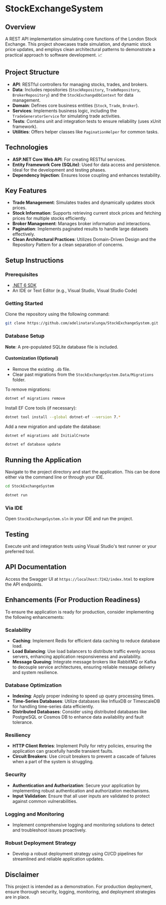 # StockExchangeSystem

## Overview

A REST API implementation simulating core functions of the London Stock Exchange. This project showcases trade simulation, and dynamic stock price updates, and employs clean architectural patterns to demonstrate a practical approach to software development. :chart_with_upwards_trend:

## Project Structure

- **API**: RESTful controllers for managing stocks, trades, and brokers.
- **Data**: Includes repositories (`StockRepository`, `TradeRepository`, `BrokerRepository`) and the `StockExchangeDbContext` for data management.
- **Domain**: Defines core business entities (`Stock`, `Trade`, `Broker`).
- **Services**: Implements business logic, including the `TradeGeneratorService` for simulating trade activities.
- **Tests**: Contains unit and integration tests to ensure reliability (uses xUnit framework).
- **Utilities**: Offers helper classes like `PaginationHelper` for common tasks.

## Technologies

- **ASP.NET Core Web API**: For creating RESTful services.
- **Entity Framework Core (SQLite)**: Used for data access and persistence. Ideal for the development and testing phases.
- **Dependency Injection**: Ensures loose coupling and enhances testability.

## Key Features

- **Trade Management**: Simulates trades and dynamically updates stock prices.
- **Stock Information**: Supports retrieving current stock prices and fetching prices for multiple stocks efficiently.
- **Broker Management**: Manages broker information and interactions.
- **Pagination**: Implements paginated results to handle large datasets effectively.
- **Clean Architectural Practices**: Utilizes Domain-Driven Design and the Repository Pattern for a clean separation of concerns.

## Setup Instructions

### Prerequisites

- [.NET 6 SDK](https://dotnet.microsoft.com/en-us/download/dotnet/6.0)
- An IDE or Text Editor (e.g., Visual Studio, Visual Studio Code)

### Getting Started

Clone the repository using the following command:

```bash
git clone https://github.com/adelinataralunga/StockExchangeSystem.git
```

### Database Setup

**Note**: A pre-populated SQLite database file is included.

#### Customization (Optional)

- Remove the existing `.db` file.
- Clear past migrations from the `StockExchangeSystem.Data/Migrations` folder.

To remove migrations:

```bash
dotnet ef migrations remove
```

Install EF Core tools (if necessary):

```bash
dotnet tool install --global dotnet-ef --version 7.*
```

Add a new migration and update the database:

```bash
dotnet ef migrations add InitialCreate
```

```bash
dotnet ef database update
```

## Running the Application

Navigate to the project directory and start the application. This can be done either via the command line or through your IDE.

```bash
cd StockExchangeSystem
```

```bash
dotnet run
```

### Via IDE

Open `StockExchangeSystem.sln` in your IDE and run the project.

## Testing

Execute unit and integration tests using Visual Studio's test runner or your preferred tool.

## API Documentation

Access the Swagger UI at `https://localhost:7242/index.html` to explore the API endpoints.

## Enhancements (For Production Readiness)

To ensure the application is ready for production, consider implementing the following enhancements:

### Scalability

- **Caching**: Implement Redis for efficient data caching to reduce database load.
- **Load Balancing**: Use load balancers to distribute traffic evenly across servers, enhancing application responsiveness and availability.
- **Message Queuing**: Integrate message brokers like RabbitMQ or Kafka to decouple service architectures, ensuring reliable message delivery and system resilience.

### Database Optimization

- **Indexing**: Apply proper indexing to speed up query processing times.
- **Time-Series Databases**: Utilize databases like InfluxDB or TimescaleDB for handling time-series data efficiently.
- **Distributed Databases**: Consider using distributed databases like PostgreSQL or Cosmos DB to enhance data availability and fault tolerance.

### Resiliency

- **HTTP Client Retries**: Implement Polly for retry policies, ensuring the application can gracefully handle transient faults.
- **Circuit Breakers**: Use circuit breakers to prevent a cascade of failures when a part of the system is struggling.

### Security

- **Authentication and Authorization**: Secure your application by implementing robust authentication and authorization mechanisms.
- **Input Validation**: Ensure that all user inputs are validated to protect against common vulnerabilities.

### Logging and Monitoring

- Implement comprehensive logging and monitoring solutions to detect and troubleshoot issues proactively.

### Robust Deployment Strategy

- Develop a robust deployment strategy using CI/CD pipelines for streamlined and reliable application updates.

## Disclaimer

This project is intended as a demonstration. For production deployment, ensure thorough security, logging, monitoring, and deployment strategies are in place.
